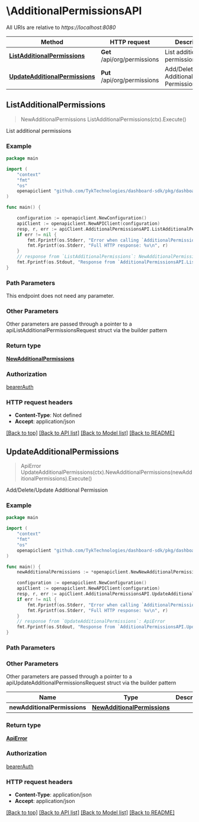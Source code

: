# \AdditionalPermissionsAPI

All URIs are relative to *https://localhost:8080*

Method | HTTP request | Description
------------- | ------------- | -------------
[**ListAdditionalPermissions**](AdditionalPermissionsAPI.md#ListAdditionalPermissions) | **Get** /api/org/permissions | List additional permissions
[**UpdateAdditionalPermissions**](AdditionalPermissionsAPI.md#UpdateAdditionalPermissions) | **Put** /api/org/permissions | Add/Delete/Update Additional Permission



## ListAdditionalPermissions

> NewAdditionalPermissions ListAdditionalPermissions(ctx).Execute()

List additional permissions



### Example

```go
package main

import (
	"context"
	"fmt"
	"os"
	openapiclient "github.com/TykTechnologies/dashboard-sdk/pkg/dashboard"
)

func main() {

	configuration := openapiclient.NewConfiguration()
	apiClient := openapiclient.NewAPIClient(configuration)
	resp, r, err := apiClient.AdditionalPermissionsAPI.ListAdditionalPermissions(context.Background()).Execute()
	if err != nil {
		fmt.Fprintf(os.Stderr, "Error when calling `AdditionalPermissionsAPI.ListAdditionalPermissions``: %v\n", err)
		fmt.Fprintf(os.Stderr, "Full HTTP response: %v\n", r)
	}
	// response from `ListAdditionalPermissions`: NewAdditionalPermissions
	fmt.Fprintf(os.Stdout, "Response from `AdditionalPermissionsAPI.ListAdditionalPermissions`: %v\n", resp)
}
```

### Path Parameters

This endpoint does not need any parameter.

### Other Parameters

Other parameters are passed through a pointer to a apiListAdditionalPermissionsRequest struct via the builder pattern


### Return type

[**NewAdditionalPermissions**](NewAdditionalPermissions.md)

### Authorization

[bearerAuth](../README.md#bearerAuth)

### HTTP request headers

- **Content-Type**: Not defined
- **Accept**: application/json

[[Back to top]](#) [[Back to API list]](../README.md#documentation-for-api-endpoints)
[[Back to Model list]](../README.md#documentation-for-models)
[[Back to README]](../README.md)


## UpdateAdditionalPermissions

> ApiError UpdateAdditionalPermissions(ctx).NewAdditionalPermissions(newAdditionalPermissions).Execute()

Add/Delete/Update Additional Permission



### Example

```go
package main

import (
	"context"
	"fmt"
	"os"
	openapiclient "github.com/TykTechnologies/dashboard-sdk/pkg/dashboard"
)

func main() {
	newAdditionalPermissions := *openapiclient.NewNewAdditionalPermissions() // NewAdditionalPermissions |  (optional)

	configuration := openapiclient.NewConfiguration()
	apiClient := openapiclient.NewAPIClient(configuration)
	resp, r, err := apiClient.AdditionalPermissionsAPI.UpdateAdditionalPermissions(context.Background()).NewAdditionalPermissions(newAdditionalPermissions).Execute()
	if err != nil {
		fmt.Fprintf(os.Stderr, "Error when calling `AdditionalPermissionsAPI.UpdateAdditionalPermissions``: %v\n", err)
		fmt.Fprintf(os.Stderr, "Full HTTP response: %v\n", r)
	}
	// response from `UpdateAdditionalPermissions`: ApiError
	fmt.Fprintf(os.Stdout, "Response from `AdditionalPermissionsAPI.UpdateAdditionalPermissions`: %v\n", resp)
}
```

### Path Parameters



### Other Parameters

Other parameters are passed through a pointer to a apiUpdateAdditionalPermissionsRequest struct via the builder pattern


Name | Type | Description  | Notes
------------- | ------------- | ------------- | -------------
 **newAdditionalPermissions** | [**NewAdditionalPermissions**](NewAdditionalPermissions.md) |  | 

### Return type

[**ApiError**](ApiError.md)

### Authorization

[bearerAuth](../README.md#bearerAuth)

### HTTP request headers

- **Content-Type**: application/json
- **Accept**: application/json

[[Back to top]](#) [[Back to API list]](../README.md#documentation-for-api-endpoints)
[[Back to Model list]](../README.md#documentation-for-models)
[[Back to README]](../README.md)

